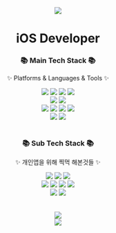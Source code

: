 <div align=center>

<img src="https://capsule-render.vercel.app/api?type=waving&color=3399FF&height=300&section=header&text=Brody&fontSize=90&fontColor=FFFFFF&animation=twinkling" />

</div>

<div align=center>
	<h1> iOS Developer </h1>
</div>

<div align=center>
	<h3>📚 Main Tech Stack 📚</h3>
	<p>✨ Platforms & Languages & Tools ✨</p>
</div>

<div align="center">
	<img src="https://img.shields.io/badge/iOS-000000?style=flat&logo=ios&logoColor=white" />
	<img src="https://img.shields.io/badge/Xcode-007396?style=flat&logo=Xcode&logoColor=white" />
	<img src="https://img.shields.io/badge/Swift-E34F26?style=flat&logo=Swift&logoColor=white" />
	<img src="https://img.shields.io/badge/ReactiveX-B7178C?style=flat&logo=ReactiveX&logoColor=white" />
	<br>
	<img src="https://img.shields.io/badge/GitHub-181717?style=flat&logo=GitHub&logoColor=white" />
	<img src="https://img.shields.io/badge/Bitbucket-0052CC?style=flat&logo=Bitbucket&logoColor=white" />
	<br>
	<img src="https://img.shields.io/badge/Slack-4A154B?style=flat&logo=slack&logoColor=white" />
	<img src="https://img.shields.io/badge/Jira-0052CC?style=flat&logo=Jira&logoColor=white" />
	<img src="https://img.shields.io/badge/Notion-000000?style=flat&logo=notion&logoColor=white" />
	<img src="https://img.shields.io/badge/Discord-7289DA?style=flat&logo=discord&logoColor=white" />
	<br>
	<img src="https://aleen42.github.io/badges/src/zeplin.svg" />
	<img src="https://img.shields.io/badge/Figma-F24E1E?style=flat&logo=figma&logoColor=white" />


 
<!-- 
	<img src="https://img.shields.io/badge/Spring-6DB33F?style=flat&logo=Spring&logoColor=white" />
	<img src="https://img.shields.io/badge/Bootstrap-7952B3?style=flat&logo=Bootstrap&logoColor=white" />
	<img src="https://img.shields.io/badge/Selenium-43B02A?style=flat&logo=Selenium&logoColor=white" />
	<img src="https://img.shields.io/badge/Mybatis-000000?style=flat&logo=Fluentd&logoColor=white" />
	<br>
	<img src="https://img.shields.io/badge/Oracle%20SQL-F80000?style=flat&logo=Oracle&logoColor=white" />
	<img src="https://img.shields.io/badge/MySQL-4479A1?style=flat&logo=MySQL&logoColor=white" />
	<img src="https://img.shields.io/badge/MariaDB-003545?style=flat&logo=MariaDB&logoColor=white" />
	<img src="https://img.shields.io/badge/Linux-FCC624?style=flat&logo=Linux&logoColor=white" /> -->
</div>
<br>



<div align=center>
	<h3>📚 Sub Tech Stack 📚</h3>
	<p>✨ 개인앱을 위해 찍먹 해본것들 ✨</p>
</div>
<div align=center>
	<img src="https://img.shields.io/badge/Visual%20Studio%20Code-007ACC?style=flat&logo=VisualStudioCode&logoColor=white" />
	<img src="https://img.shields.io/badge/Android-3DDC84?style=flat&logo=android&logoColor=white" />
	<img src="https://img.shields.io/badge/Atom-66595C?style=flat&logo=Atom&logoColor=white" />
	<br>
	<img src="https://img.shields.io/badge/Express.js-404D59?style=flat" />
	<img src="https://img.shields.io/badge/AWS-232F3E?style=flat&logo=AmazonAWS&logoColor=white" />
 	<img src="https://img.shields.io/badge/Node.js-43853D?style=flat&logo=node.js&logoColor=white" />
	<img src="https://img.shields.io/badge/JavaScript-F7DF1E?style=flat&logo=javascript&logoColor=white" />
	<br>
	<img src="https://img.shields.io/badge/MySQL-4479A1?style=flat&logo=MySQL&logoColor=white" />
	<img src="https://img.shields.io/badge/Java-ED8B00?style=flat&logo=openjdk&logoColor=white" />
</div>
 <br>
<!-- <div align=center>
	<p>🎨 SNS & Portfolio 🎨</p>
</div>
<div align=center>
	<a href="https://yermi.co.kr">
		<img src="https://img.shields.io/badge/Portfolio-FF3633?style=flat&logo=Micro.blog&logoColor=white" />
	</a>
	<a href="https://yermi.tistory.com">
		<img src="https://img.shields.io/badge/Blog-FF9800?style=flat&logo=Blogger&logoColor=white" />
	</a>
	<a href="mailto:admin@yermi.co.kr">
		<img src="https://img.shields.io/badge/Mail-30B980?style=flat&logo=Gmail&logoColor=white" />
	</a>
	<a href="https://gentle-snowboard-1c6.notion.site/Yermi-5e8c65dba4df4ab09e83665cf2ee001d">
		<img src="https://img.shields.io/badge/Notion-000000?style=flat&logo=Notion&logoColor=white" />
	</a>
	<br>
</div> -->


<div align=center>
<br>
<img src="https://github-readme-stats.vercel.app/api?username=brody424&show_icons=true">
<br>
<img src="https://github-readme-stats.vercel.app/api/top-langs/?username=brody424&layout=compact">
</div>
